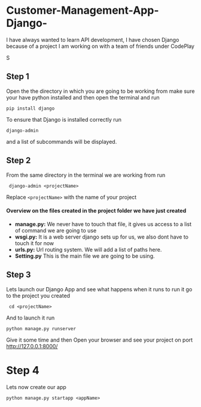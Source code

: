 # Customer-Management-App-Django-
I have always wanted to learn API development, I have chosen Django because of a project I am working on with a team of friends under CodePlay

S
## Step 1

Open the the directory in which you are going to be working from make sure your have python installed and then open the terminal and run

```pwsh
pip install django
```
To ensure that Django is installed correctly run
```pwsh
django-admin
```
and a list of subcommands will be displayed.

## Step 2
From the same directory in the terminal we are working from run
```
 django-admin <projectName>

```
Replace `<projectName>` with the name of your project

#### Overview on the files created in the project folder we have just created

- **manage.py:** We never have to touch that file, it gives us access to a list of command we are going to use
- **wsgi.py:** It is a web server django sets up for us, we also dont have to touch it for now
- **urls.py:** Url routing system. We will add a list of paths here.
- **Setting.py** This is the main file we are going to be using.

## Step 3
Lets launch our Django App and see what happens when it runs 
to run it go to the project you created
```pwsh
 cd <projectName>
```
And to launch it run
```pwsh
python manage.py runserver
```
Give it some time and then Open your browser and  see your project on port http://127.0.0.1:8000/
# Step 4
Lets now create our app 
```pwsh
python manage.py startapp <appName>
